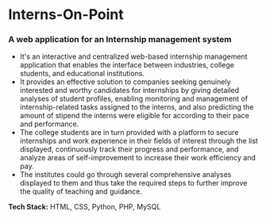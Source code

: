 # Interns-On-Point
### A web application for an Internship management system

* It's an interactive and centralized web-based internship management application that enables the interface between industries, college students, and educational institutions.
* It provides an effective solution to companies seeking genuinely interested and worthy candidates for internships by giving detailed analyses of student profiles, enabling monitoring and management of internship-related tasks assigned to the interns, and also predicting the amount of stipend the interns were eligible for according to their pace and performance.
* The college students are in turn provided with a platform to secure internships and work experience in their fields of interest through the list displayed, continuously track their progress and performance, and analyze areas of self-improvement to increase their work efficiency and pay.
* The institutes could go through several comprehensive analyses displayed to them and thus take the required steps to further improve the quality of teaching and guidance.


**Tech Stack:** HTML, CSS, Python, PHP, MySQL
